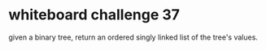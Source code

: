 # whiteboard challenge 37

given a binary tree, return an ordered singly linked list of the tree's values.
